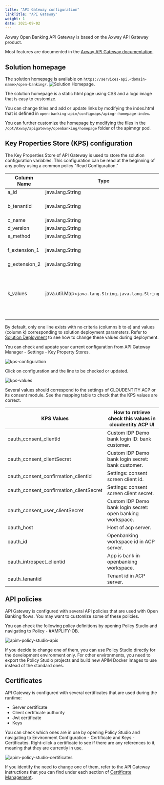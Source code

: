 ```yaml
---
title: "API Gateway configuration"
linkTitle: "API Gateway"
weight: 1
date: 2021-09-02
---
```


Axway Open Banking API Gateway is based on the Axway API Gateway product.

Most features are documented in the [Axway API Gateway documentation](https://docs.axway.com/bundle/axway-open-docs/page/docs/apim_administration/apigtw_admin/index.html).

## Solution homepage

The solution homepage is available on `https://services-api.<domain-name>/open-banking/`.
![Solution Homepage](/Images/homepage.png).

The solution homepage is a static html page using CSS and a logo image that is easy to customize.

You can change titles and add or update links by modifying the index.html that is defined in `open-banking-apim/configmaps/apimgr-homepage-index`.

You can further customize the homepage by modifying the files in the `/opt/Axway/apigateway/openbanking/homepage` folder of the apimngr pod.

## Key Properties Store (KPS) configuration

The Key Properties Store of API Gateway is used to store the solution configuration variables.
This configuration can be read at the beginning of any policy using a common policy "Read Configuration."

| Column Name | Type | Purpose |
| --- | --- | --- |
| a_id | java.lang.String | Autogenerated Id. |
| b_tenantId | java.lang.String | Bank Identifier (helpful in multi tenant setup). |
| c_name | java.lang.String | API Name. |
| d_version | java.lang.String | API Version. |
| e_method | java.lang.String | API Method. |
| f_extension_1 | java.lang.String | For future use (example: HTTP Method). |
| g_extension_2 | java.lang.String | For future use. |
| k_values | java.util.Map`<java.lang.String,java.lang.String>` | Key Value Pairs, helps in extending configuration whenever we want without deployment. New key value pairs can be added easily.|

By default, only one line exists with no criteria (columns b to e) and values (column k) corresponding to solution deployment parameters. Refer to [Solution Deployment](/docs/deployment/installation) to see how to change these values during deployment.

You can check and update your current configuration from API Gateway Manager - Settings - Key Property Stores.

![kps-configuration](/Images/api-gateway-manager-kps-configuration.png)

Click on configuration and the line to be checked or updated.

![kps-values](/Images/api-gateway-manager-kps-values.png)

Several values should correspond to the settings of CLOUDENTITY ACP or its consent module. See the mapping table to check that the KPS values are correct.

| KPS Values | How to retrieve check this values in cloudentity ACP UI |
| --- | --- |
| oauth_consent_clientId | Custom IDP Demo bank login ID: bank customer. |
| oauth_consent_clientSecret | Custom IDP Demo bank login secret: bank customer. |
| oauth_consent_confirmation_clientid | Settings: consent screen client id. |
| oauth_consent_confirmation_clientSecret | Settings: consent screen client secret. |
| oauth_consent_user_clientSecret | Custom IDP Demo bank login secret: open banking workspace. |
| oauth_host | Host of acp server. |
| oauth_id | Openbanking workspace id in ACP server. |
| oauth_introspect_clientid | App is bank in openbanking workspace. |
| oauth_tenantid | Tenant id in ACP server. |

## API policies

API Gateway is configured with several API policies that are used with Open Banking flows.
You may want to customize some of these policies.

You can check the following policy definitions by opening Policy Studio and navigating to Policy - #AMPLIFY-OB.

![apim-policy-studio-apis](/Images/apim-policy-studio-api-containers.png)

If you decide to change one of them, you can use Policy Studio directly for the development environment only.
For other environments, you need to export the Policy Studio projects and build new APIM Docker images to use instead of the standard ones.

## Certificates

API Gateway is configured with several certificates that are used during the runtime:

* Server certificate
* Client certificate authority
* Jwt certificate
* Keys

You can check which ones are in use by opening Policy Studio and navigating to Environment Configuration - Certificate and Keys - Certificates.
Right-click a certificate to see if there are any references to it, meaning that they are currently in use.

![apim-policy-studio-certificates](/Images/apim-policy-studio-certificates.png)

If you identify the need to change one of them, refer to the API Gateway instructions that you can find under each section of [Certificate Management](/docs/configuration/certificate-management).

